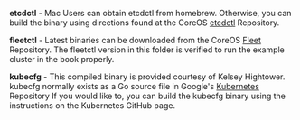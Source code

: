 **etcdctl** - Mac Users can obtain etcdctl from homebrew.  Otherwise, you can build the binary using directions found at the CoreOS [etcdctl](https://github.com/coreos/etcdctl/) Repository.

**fleetctl** - Latest binaries can be downloaded from the CoreOS [Fleet](https://github.com/coreos/fleet/releases) Repository.  The fleetctl version in this folder is verified to run the example cluster in the book properly.

**kubecfg** - This compiled binary is provided courtesy of Kelsey Hightower.  kubecfg normally exists as a Go source file in Google's [Kubernetes](https://github.com/googlecloudplatform/kubernetes) Repository
If you would like to, you can build the kubecfg binary using the instructions on the Kubernetes GitHub page.
